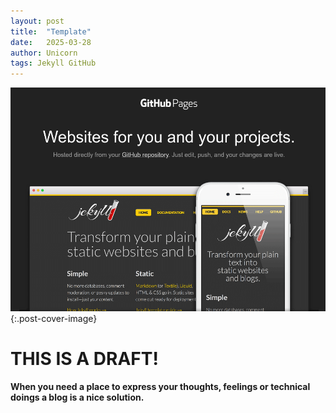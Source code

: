 ```yaml
---
layout: post
title:  "Template"
date:   2025-03-28
author: Unicorn
tags: Jekyll GitHub
---
```


![GitHub Pages](../assets/img/github-pages.png){:.post-cover-image}

# THIS IS A DRAFT!

__When you need a place to express your thoughts, feelings or technical doings a blog is a nice solution.__

<!--excerpt-->

